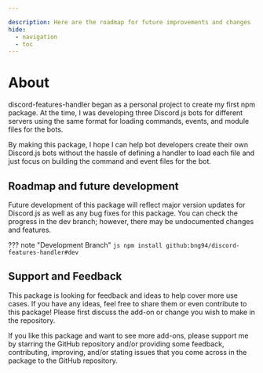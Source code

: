 ```yaml
---

description: Here are the roadmap for future improvements and changes
hide:
  - navigation
  - toc
---
```


# About

discord-features-handler began as a personal project to create my first npm package. At the time, I was developing three Discord.js bots for different servers using the same format for loading commands, events, and module files for the bots.

By making this package, I hope I can help bot developers create their own Discord.js bots without the hassle of defining a handler to load each file and just focus on building the command and event files for the bot.

## Roadmap and future development

Future development of this package will reflect major version updates for Discord.js as well as any bug fixes for this package. You can check the progress in the dev branch; however, there may be undocumented changes and features.

??? note "Development Branch"
    ```js
      npm install github:bng94/discord-features-handler#dev
    ```
## Support and Feedback

This package is looking for feedback and ideas to help cover more use cases. If you have any ideas, feel free to share them or even contribute to this package! Please first discuss the add-on or change you wish to make in the repository.

If you like this package and want to see more add-ons, please support me by starring the GitHub repository and/or providing some feedback, contributing, improving, and/or stating issues that you come across in the package to the GitHub repository.